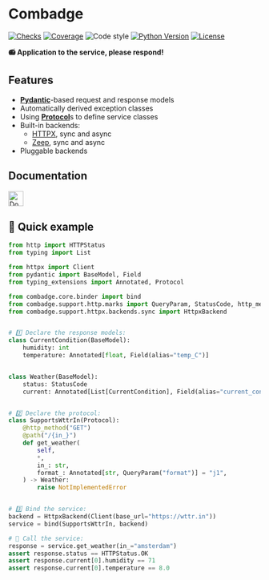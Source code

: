 # Combadge

[![Checks](https://img.shields.io/github/checks-status/kpn/combadge/main?logo=github)](https://github.com/kpn/combadge/actions/workflows/check.yaml)
[![Coverage](https://codecov.io/gh/kpn/combadge/branch/main/graph/badge.svg?token=ZAqYAaTXwE)](https://codecov.io/gh/kpn/combadge)
![Code style](https://img.shields.io/badge/code%20style-black-000000.svg)
[![Python Version](https://img.shields.io/pypi/pyversions/combadge?logo=python&logoColor=yellow)](https://pypi.org/project/combadge/)
[![License](https://img.shields.io/github/license/kpn/combadge)](LICENSE)

**📻 Application to the service, please respond!**

## Features

- [**Pydantic**](https://docs.pydantic.dev/)-based request and response models
- Automatically derived exception classes
- Using [**Protocol**](https://peps.python.org/pep-0544/)s to define service classes
- Built-in backends:
  - [HTTPX](https://www.python-httpx.org/), sync and async
  - [Zeep](https://docs.python-zeep.org/en/master/), sync and async
- Pluggable backends

## Documentation

<a href="https://kpn.github.io/combadge/">
    <img alt="Documentation" height="30em" src="https://img.shields.io/github/actions/workflow/status/kpn/combadge/docs.yml?label=documentation&logo=github">
</a>

## 🚀 Quick example

```python title="quickstart_httpx.py"
from http import HTTPStatus
from typing import List

from httpx import Client
from pydantic import BaseModel, Field
from typing_extensions import Annotated, Protocol

from combadge.core.binder import bind
from combadge.support.http.marks import QueryParam, StatusCode, http_method, path
from combadge.support.httpx.backends.sync import HttpxBackend


# 1️⃣ Declare the response models:
class CurrentCondition(BaseModel):
    humidity: int
    temperature: Annotated[float, Field(alias="temp_C")]


class Weather(BaseModel):
    status: StatusCode
    current: Annotated[List[CurrentCondition], Field(alias="current_condition")]


# 2️⃣ Declare the protocol:
class SupportsWttrIn(Protocol):
    @http_method("GET")
    @path("/{in_}")
    def get_weather(
        self,
        *,
        in_: str,
        format_: Annotated[str, QueryParam("format")] = "j1",
    ) -> Weather:
        raise NotImplementedError


# 3️⃣ Bind the service:
backend = HttpxBackend(Client(base_url="https://wttr.in"))
service = bind(SupportsWttrIn, backend)

# 🚀 Call the service:
response = service.get_weather(in_="amsterdam")
assert response.status == HTTPStatus.OK
assert response.current[0].humidity == 71
assert response.current[0].temperature == 8.0
```
